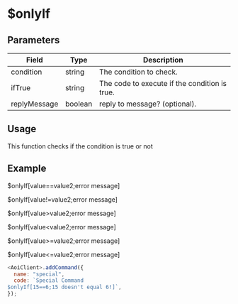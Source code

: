 # $onlyIf

## Parameters

| Field        | Type    | Description                                   |
| ------------ | ------- | --------------------------------------------- |
| condition    | string  | The condition to check.                       |
| ifTrue       | string  | The code to execute if the condition is true. |
| replyMessage | boolean | reply to message? (optional).                 |

## Usage

This function checks if the condition is true or not

## Example

$onlyIf\[value==value2;error message\]

$onlyIf\[value!=value2;error message\]

$onlyIf\[value&gt;value2;error message\]

$onlyIf\[value&lt;value2;error message\]

$onlyIf\[value&gt;=value2;error message\]

$onlyIf\[value&lt;=value2;error message\]

```javascript
<AoiClient>.addCommand({
  name: "special",
  code: `Special Command
$onlyIf[15==6;15 doesn't equal 6!]`,
});
```
